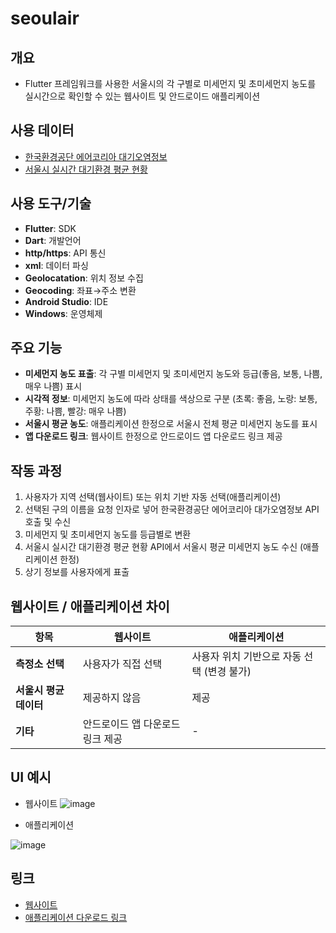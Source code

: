 # seoulair

## 개요
- Flutter 프레임워크를 사용한 서울시의 각 구별로 미세먼지 및 초미세먼지 농도를 실시간으로 확인할 수 있는 웹사이트 및 안드로이드 애플리케이션

## 사용 데이터
- [한국환경공단 에어코리아 대기오염정보](https://www.data.go.kr/data/15073861/openapi.do)
- [서울시 실시간 대기환경 평균 현황](https://data.seoul.go.kr/dataList/OA-1201/S/1/datasetView.do)

## 사용 도구/기술
- **Flutter**: SDK
- **Dart**: 개발언어
- **http/https**: API 통신
- **xml**: 데이터 파싱
- **Geolocatation**: 위치 정보 수집
- **Geocoding**: 좌표→주소 변환 
- **Android Studio**: IDE
- **Windows**: 운영체제

## 주요 기능
- **미세먼지 농도 표출**: 각 구별 미세먼지 및 초미세먼지 농도와 등급(좋음, 보통, 나쁨, 매우 나쁨) 표시
- **시각적 정보**: 미세먼지 농도에 따라 상태를 색상으로 구분 (초록: 좋음, 노랑: 보통, 주황: 나쁨, 빨강: 매우 나쁨)
- **서울시 평균 농도**: 애플리케이션 한정으로 서울시 전체 평균 미세먼지 농도를 표시
- **앱 다운로드 링크**: 웹사이트 한정으로 안드로이드 앱 다운로드 링크 제공

## 작동 과정
1. 사용자가 지역 선택(웹사이트) 또는 위치 기반 자동 선택(애플리케이션)
2. 선택된 구의 이름을 요청 인자로 넣어 한국환경공단 에어코리아 대가오염정보 API 호출 및 수신
3. 미세먼지 및 초미세먼지 농도를 등급별로 변환
4. 서울시 실시간 대기환경 평균 현황 API에서 서울시 평균 미세먼지 농도 수신 (애플리케이션 한정)
5. 상기 정보를 사용자에게 표출

## 웹사이트 / 애플리케이션 차이

| 항목                | 웹사이트                                | 애플리케이션                                      |
|---------------------|-----------------------------------|-----------------------------------------|
| **측정소 선택**      | 사용자가 직접 선택               | 사용자 위치 기반으로 자동 선택 (변경 불가) |
| **서울시 평균 데이터** | 제공하지 않음                    | 제공                                    |
| **기타**             | 안드로이드 앱 다운로드 링크 제공 | -                                       |
## UI 예시
- 웹사이트
![image](https://github.com/user-attachments/assets/9647495b-b833-4458-8663-770edfdc64e8)

- 애플리케이션

![image](https://github.com/user-attachments/assets/61cdb208-96cb-4e46-8bce-0e5f808639a3)

## 링크
- [웹사이트](https://junny1117.github.io/seoulair)
- [애플리케이션 다운로드 링크](https://drive.usercontent.google.com/download?id=1Cpr3Fg9AZmVUiZ_Ve3PRvR4zryAsnLtU&export=download&authuser=0&confirm=t&uuid=3cae1721-0bc4-4eea-a52e-20690fc70900&at=AO7h07fYoiSDLeY9r2Do4Tb7gSPT:1725624913381)
